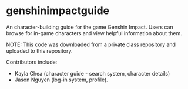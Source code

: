# genshinimpactguide

An character-building guide for the game Genshin Impact. Users can browse for in-game characters and view helpful information about them.

NOTE: This code was downloaded from a private class repository and uploaded to this repository. 

Contributors include: 
- Kayla Chea (character guide - search system, character details)
- Jason Nguyen (log-in system, profile).
